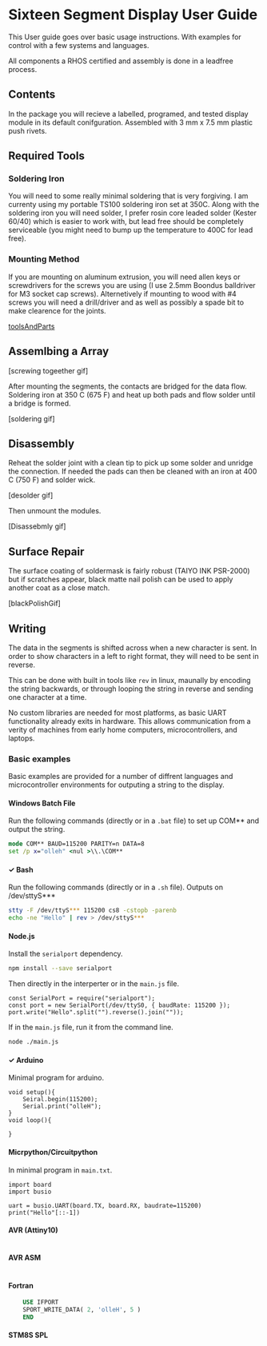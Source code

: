 # Sixteen Segment Display User Guide
This User guide goes over basic usage instructions. With examples for control with a few systems and languages.



All components a RHOS certified and assembly is done in a leadfree process.

## Contents
In the package you will recieve a labelled, programed, and tested display module in its default conifguration. Assembled with 3 mm x 7.5 mm plastic push rivets. 

## Required Tools

### Soldering Iron
You will need to some really minimal soldering that is very forgiving. I am currenty using my portable TS100 soldering iron set at 350C. Along with the soldering iron you will need solder, I prefer rosin core leaded solder (Kester 60/40) which is easier to work with, but lead free should be completely serviceable (you might need to bump up the temperature to 400C for lead free).

### Mounting Method
If you are mounting on aluminum extrusion, you will need allen keys or screwdrivers for the screws you are using (I use 2.5mm Boondus balldriver for M3 socket cap screws). Alternetively if mounting to wood with #4 screws you will need a drill/driver and as well as possibly a spade bit to make clearence for the joints. 

[toolsAndParts]

## Assemlbing a Array

[screwing togeether gif]

After mounting the segments, the contacts are bridged for the data flow.
Soldering iron at 350 C (675 F) and heat up both pads and flow solder until a bridge is formed. 

[soldering gif]

## Disassembly
Reheat the solder joint with a clean tip to pick up some solder and unridge the connection. If needed the pads can then be cleaned with an iron at 400 C (750 F) and solder wick.

[desolder gif]

Then unmount the modules.

[Disassebmly gif]

## Surface Repair
The surface coating of soldermask is fairly robust (TAIYO INK PSR-2000) but if scratches appear, black matte nail polish can be used to apply another coat as a close match.

[blackPolishGif]

## Writing
The data in the segments is shifted across when a new character is sent. In order to show characters in a left to right format, they will need to be sent in reverse. 

This can be done with built in tools like `rev` in linux, maunally by encoding the string backwards, or through looping the string in reverse and sending one character at a time. 

No custom libraries are needed for most platforms, as basic UART functionality already exits in hardware. This allows communication from a verity of machines from early home computers, microcontrollers, and laptops.

### Basic examples
Basic examples are provided for a number of diffrent languages and microcontroller environments for outputing a string to the display.

#### Windows Batch File
Run the following commands (directly or in a `.bat` file) to set up COM** and output the string.
```cmd
mode COM** BAUD=115200 PARITY=n DATA=8
set /p x="olleh" <nul >\\.\COM**
```

#### ✓ Bash
Run the following commands (directly or in a `.sh` file). Outputs on /dev/sttyS***
```bash
stty -F /dev/ttyS*** 115200 cs8 -cstopb -parenb 
echo -ne "Hello" | rev > /dev/sttyS***
```

#### Node.js
Install the `serialport` dependency.
```bash
npm install --save serialport
```
Then directly in the interperter or in the `main.js` file.
```node
const SerialPort = require("serialport");
const port = new SerialPort(/dev/ttyS0, { baudRate: 115200 });
port.write("Hello".split("").reverse().join(""));
```

If in the `main.js` file, run it from the command line.
```bash
node ./main.js
```

#### ✓ Arduino
Minimal program for arduino.
```arduino
void setup(){
    Seiral.begin(115200);
    Serial.print("olleH");
}
void loop(){

}
```

#### Micrpython/Circuitpython
In minimal program in `main.txt`.
```pyhton
import board
import busio
 
uart = busio.UART(board.TX, board.RX, baudrate=115200)
print("Hello"[::-1])
```


#### AVR (Attiny10)
```c

```

#### AVR ASM
```asm
```

#### Fortran
```fortran
    USE IFPORT
    SPORT_WRITE_DATA( 2, 'olleH', 5 )
    END
```

#### STM8S SPL
```c

```



<!-- Images -->
[toolsAndParts]:             ./docs/userGuide/toolsAndParts.jpg